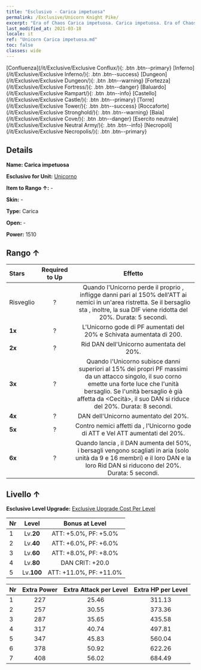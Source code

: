 ```yaml
---
title: "Esclusivo - Carica impetuosa"
permalink: /Exclusive/Unicorn Knight Pike/
excerpt: "Era of Chaos Carica impetuosa. Carica impetuosa. Era of Chaos Esclusivo Carica impetuosa. Unicorno Esclusivo."
last_modified_at: 2021-03-18
locale: it
ref: "Unicorn Carica impetuosa.md"
toc: false
classes: wide
---
```

 [Confluenza](/it/Exclusive/Exclusive Conflux/){: .btn .btn--primary} [Inferno](/it/Exclusive/Exclusive Inferno/){: .btn .btn--success} [Dungeon](/it/Exclusive/Exclusive Dungeon/){: .btn .btn--warning} [Fortezza](/it/Exclusive/Exclusive Fortress/){: .btn .btn--danger} [Baluardo](/it/Exclusive/Exclusive Rampart/){: .btn .btn--info} [Castello](/it/Exclusive/Exclusive Castle/){: .btn .btn--primary} [Torre](/it/Exclusive/Exclusive Tower/){: .btn .btn--success} [Roccaforte](/it/Exclusive/Exclusive Stronghold/){: .btn .btn--warning} [Baia](/it/Exclusive/Exclusive Cove/){: .btn .btn--danger} [Esercito neutrale](/it/Exclusive/Exclusive Neutral Army/){: .btn .btn--info} [Necropoli](/it/Exclusive/Exclusive Necropolis/){: .btn .btn--primary} 

## Details
 **Name: Carica impetuosa** 

 **Esclusivo for Unit:** [Unicorno](/it/units/Unicorn/) 

 **Item to Rango ↑:** -

 **Skin:** -

 **Type:** Carica

 **Open:** -

 **Power:** 1510

## Rango ↑

  |     Stars    |  Required to Up | Effetto |
  |:-------------|:---------------:|:---------------:|
  |  Risveglio  | ? | <Scudo riflettente> Quando l'Unicorno perde il proprio <scudo>, infligge danni pari al 150% dell'ATT ai nemici in un'area ristretta. Se il bersaglio sta <sanguinando>, inoltre, la sua DIF viene ridotta del 20%. Durata: 5 secondi. |
  | **1x** <i class="fas fa-star"/> | ? | L'Unicorno gode di PF aumentati del 20% e Schivata aumentata di 200. |
  | **2x** <i class="fas fa-star"/> | ? | Rid DAN dell'Unicorno aumentata del 20%. |
  | **3x** <i class="fas fa-star"/> | ? | <Saetta blu> Quando l'Unicorno subisce danni superiori al 15% dei propri PF massimi da un attacco singolo, il suo corno emette una forte luce che <acceca> l'unità bersaglio. Se l'unità bersaglio è già affetta da <Cecità>, il suo DAN si riduce del 20%. Durata: 8 secondi. |
  | **4x** <i class="fas fa-star"/> | ? | DAN dell'Unicorno aumentato del 20%. |
  | **5x** <i class="fas fa-star"/> | ? | Contro nemici affetti da <Sanguinamento>, l'Unicorno gode di ATT e Vel ATT aumentati del 20%. |
  | **6x** <i class="fas fa-star"/> | ? | <Guardiano lunare> Quando lancia <Scudo riflettente>, il DAN aumenta del 50%, i bersagli vengono scagliati in aria (solo unità da 9 e 16 membri) e il loro DAN e la loro Rid DAN si riducono del 20%. Durata: 5 secondi. |


## Livello ↑
 **Esclusivo Level Upgrade:** [Exclusive Upgrade Cost Per Level](/Exclusive/ExclusiveUpgradeCostPerLevel/)

  |  Nr  |   Level  | Bonus at Level |
  |:-----|:--------:|:--------------:|
  | 1 | Lv.**20** | ATT: +5.0%, PF: +5.0% |
  | 2 | Lv.**40** | ATT: +6.0%, PF: +6.0% |
  | 3 | Lv.**60** | ATT: +8.0%, PF: +8.0% |
  | 4 | Lv.**80** | DAN CRIT: +20.0 |
  | 5 | Lv.**100** | ATT: +11.0%, PF: +11.0% |


  |  Nr  |  Extra Power | Extra Attack per Level | Extra HP per Level |
  |:-----|:--------:|:--------:|:--------:|
  | 1 | 227 | 25.46 | 311.13 |
  | 2 | 257 | 30.55 | 373.36 |
  | 3 | 287 | 35.65 | 435.58 |
  | 4 | 317 | 40.74 | 497.81 |
  | 5 | 347 | 45.83 | 560.04 |
  | 6 | 378 | 50.92 | 622.26 |
  | 7 | 408 | 56.02 | 684.49 |


